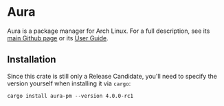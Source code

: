 # Aura

Aura is a package manager for Arch Linux. For a full description, see its [main
Github page](https://github.com/fosskers/aura) or its [User
Guide](https://fosskers.github.io/aura/).

## Installation

Since this crate is still only a Release Candidate, you'll need to specify the
version yourself when installing it via `cargo`:

```
cargo install aura-pm --version 4.0.0-rc1
```
